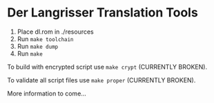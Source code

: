 # Der Langrisser Translation Tools

1. Place dl.rom in ./resources
2. Run `make toolchain`
3. Run `make dump`
4. Run `make`

To build with encrypted script use `make crypt` (CURRENTLY BROKEN).

To validate all script files use `make proper` (CURRENTLY BROKEN).

More information to come...

